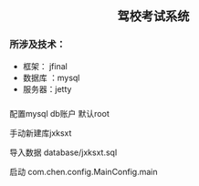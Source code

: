 ## <center>驾校考试系统</center>

### **所涉及技术：**
- 框架： jfinal
- 数据库 ：mysql
- 服务器：jetty


###
配置mysql db账户 默认root

手动新建库jxksxt

导入数据
database/jxksxt.sql

启动
com.chen.config.MainConfig.main